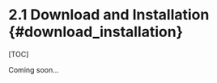 2.1 Download and Installation {#download_installation}
======================================================

[TOC]

Coming soon...
